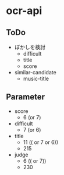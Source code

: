 # ocr-api

## ToDo

- ぼかしを検討
  - difficult
  - title
  - score
- similar-candidate
  - music-title

## Parameter

- score
  - 6 (or 7)
- difficult
  - 7 (or 6)
- title
  - 11 (( or 7 or 6))
  - 215
- judge
  - 6 (( or 7))
  - 230
